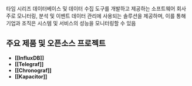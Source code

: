 타임 시리즈 데이터베이스 및 데이터 수집 도구를 개발하고 제공하는 소프트웨어 회사
주로 모니터링, 분석 및 이벤트 데이터 관리에 사용되는 솔루션을 제공하며, 이를 통해 기업과 조직은 시스템 및 서비스의 성능을 모니터링할 수 있음

## 주요 제품 및 오픈소스 프로젝트
- **[[InfluxDB]]**
- **[[Telegraf]]**
- **[[Chronograf]]**
- **[[Kapacitor]]**

